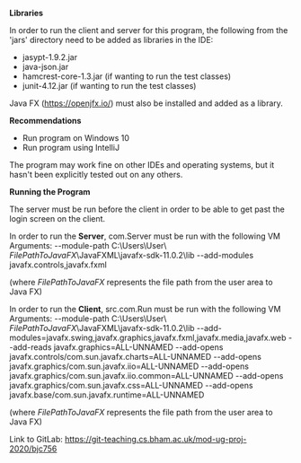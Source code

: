 **Libraries**

In order to run the client and server for this program, the following from the 'jars' directory need to be added as libraries in the IDE:

* jasypt-1.9.2.jar 
* java-json.jar
* hamcrest-core-1.3.jar (if wanting to run the test classes)
* junit-4.12.jar (if wanting to run the test classes)

Java FX (https://openjfx.io/) must also be installed and added as a library.

**Recommendations**

* Run program on Windows 10
* Run program using IntelliJ

The program may work fine on other IDEs and operating systems, but it hasn't been explicitly tested out on any others.


**Running the Program**

The server must be run before the client in order to be able to get past the login screen on the client.

In order to run the **Server**, com.Server must be run with the following VM Arguments: --module-path C:\Users\User\ _FilePathToJavaFX_\JavaFXML\javafx-sdk-11.0.2\lib --add-modules javafx.controls,javafx.fxml 

(where *_FilePathToJavaFX_* represents the file path from the user area to Java FX)

In order to run the **Client**, src.com.Run must be run with the following VM Arguments: --module-path C:\Users\User\ _FilePathToJavaFX_\JavaFXML\javafx-sdk-11.0.2\lib --add-modules=javafx.swing,javafx.graphics,javafx.fxml,javafx.media,javafx.web --add-reads javafx.graphics=ALL-UNNAMED --add-opens javafx.controls/com.sun.javafx.charts=ALL-UNNAMED --add-opens javafx.graphics/com.sun.javafx.iio=ALL-UNNAMED --add-opens javafx.graphics/com.sun.javafx.iio.common=ALL-UNNAMED --add-opens javafx.graphics/com.sun.javafx.css=ALL-UNNAMED --add-opens javafx.base/com.sun.javafx.runtime=ALL-UNNAMED

(where _FilePathToJavaFX_ represents the file path from the user  area to Java FX)

Link to GitLab: https://git-teaching.cs.bham.ac.uk/mod-ug-proj-2020/bjc756
